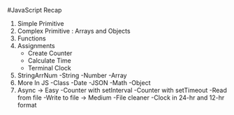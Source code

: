 #JavaScript Recap

1.  Simple Primitive
2.  Complex Primitive : Arrays and Objects
3.  Functions
4.  Assignments
    - Create Counter
    - Calculate Time
    - Terminal Clock
5.  StringArrNum
    -String
    -Number
    -Array
6.  More In JS
    -Class
    -Date
    -JSON
    -Math
    -Object
7.  Async
    -> Easy
    -Counter with setInterval
    -Counter with setTimeout
    -Read from file
    -Write to file
    -> Medium
    -File cleaner
    -Clock in 24-hr and 12-hr format

